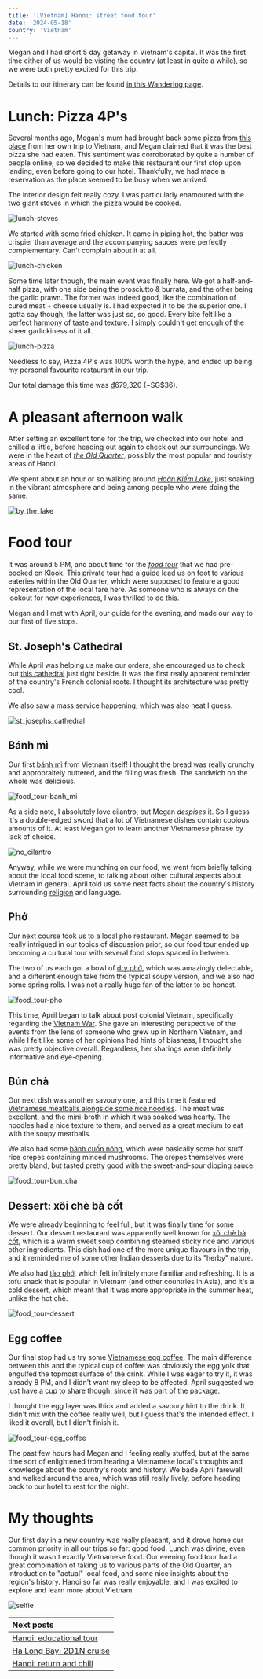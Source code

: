 ```yaml
---
title: '[Vietnam] Hanoi: street food tour'
date: '2024-05-18'
country: 'Vietnam'
---
```


Megan and I had short 5 day getaway in Vietnam's capital. It was the first time either of us would be visting the country (at least in quite a while), so we were both pretty excited for this trip.

Details to our itinerary can be found [in this Wanderlog page](https://wanderlog.com/view/bctntpugyo/trip-to-hanoi/shared).

# Lunch: Pizza 4P's

Several months ago, Megan's mum had brought back some pizza from [this place](https://pizza4ps.com/) from her own trip to Vietnam, and Megan claimed that it was the best pizza she had eaten. This sentiment was corroborated by quite a number of people online, so we decided to make this restaurant our first stop upon landing, even before going to our hotel. Thankfully, we had made a reservation as the place seemed to be busy when we arrived.

The interior design felt really cozy. I was particularly enamoured with the two giant stoves in which the pizza would be cooked.

![lunch-stoves](/images/posts/travel/vietnam-2024/hanoi-street-food-tour/lunch-stoves.jpg)

We started with some fried chicken. It came in piping hot, the batter was crispier than average and the accompanying sauces were perfectly complementary. Can't complain about it at all.

![lunch-chicken](/images/posts/travel/vietnam-2024/hanoi-street-food-tour/lunch-chicken.jpg)

Some time later though, the main event was finally here. We got a half-and-half pizza, with one side being the prosciutto & burrata, and the other being the garlic prawn. The former was indeed good, like the combination of cured meat + cheese usually is. I had expected it to be the superior one. I gotta say though, the latter was just so, so good. Every bite felt like a perfect harmony of taste and texture. I simply couldn't get enough of the sheer garlickiness of it all.

![lunch-pizza](/images/posts/travel/vietnam-2024/hanoi-street-food-tour/lunch-pizza.jpg)

Needless to say, Pizza 4P's was 100% worth the hype, and ended up being my personal favourite restaurant in our trip.

Our total damage this time was ₫679,320 (~SG$36).

# A pleasant afternoon walk

After setting an excellent tone for the trip, we checked into our hotel and chilled a little, before heading out again to check out our surroundings. We were in the heart of [*the Old Quarter*](https://vietnam.travel/things-to-do/explore-old-quarter-your-way), possibly the most popular and touristy areas of Hanoi.

We spent about an hour or so walking around [*Hoàn Kiếm Lake*](https://www.lonelyplanet.com/vietnam/hanoi/attractions/hoan-kiem-lake/a/poi-sig/1387763/357880), just soaking in the vibrant atmosphere and being among people who were doing the same.

![by_the_lake](/images/posts/travel/vietnam-2024/hanoi-street-food-tour/by_the_lake.jpg)

# Food tour

It was around 5 PM, and about time for the [*food tour*](https://www.klook.com/en-SG/activity/1969-old-quarter-food-tour-hanoi/?spm=BookingDetail.ActivityCard&clickId=6dece20bab) that we had pre-booked on Klook. This private tour had a guide lead us on foot to various eateries within the Old Quarter, which were supposed to feature a good representation of the local fare here. As someone who is always on the lookout for new experiences, I was thrilled to do this.

Megan and I met with April, our guide for the evening, and made our way to our first of five stops.

## St. Joseph's Cathedral

While April was helping us make our orders, she encouraged us to check out [this cathedral](https://en.wikipedia.org/wiki/St._Joseph%27s_Cathedral,_Hanoi) just right beside. It was the first really apparent reminder of the country's French colonial roots. I thought its architecture was pretty cool.

We also saw a mass service happening, which was also neat I guess.

![st_josephs_cathedral](/images/posts/travel/vietnam-2024/hanoi-street-food-tour/st_josephs_cathedral.jpg)

## Bánh mì

Our first [bánh mì](https://www.allrecipes.com/recipe/187342/banh-mi/) from Vietnam itself! I thought the bread was really crunchy and appropraitely buttered, and the filling was fresh. The sandwich on the whole was delicious.

![food_tour-banh_mi](/images/posts/travel/vietnam-2024/hanoi-street-food-tour/food_tour-banh_mi.jpg)

As a side note, I absolutely love cilantro, but Megan *despises* it. So I guess it's a double-edged sword that a lot of Vietnamese dishes contain copious amounts of it. At least Megan got to learn another Vietnamese phrase by lack of choice.

![no_cilantro](/images/posts/travel/vietnam-2024/hanoi-street-food-tour/no_cilantro.jpg)

Anyway, while we were munching on our food, we went from briefly talking about the local food scene, to talking about other cultural aspects about Vietnam in general. April told us some neat facts about the country's history surrounding [religion](https://en.wikipedia.org/wiki/%C4%90%E1%BA%A1o_M%E1%BA%ABu) and language.

## Phở

Our next course took us to a local pho restaurant. Megan seemed to be really intrigued in our topics of discussion prior, so our food tour ended up becoming a cultural tour with several food stops spaced in between.

The two of us each got a bowl of [dry phở](https://tifflovestofu.com/main-dish/dry-pho-pho-kho-chay/), which was amazingly delectable, and a different enough take from the typical soupy version, and we also had some spring rolls. I was not a really huge fan of the latter to be honest.

![food_tour-pho](/images/posts/travel/vietnam-2024/hanoi-street-food-tour/food_tour-pho.jpg)

This time, April began to talk about post colonial Vietnam, specifically regarding the [Vietnam War](https://www.britannica.com/event/Vietnam-War). She gave an interesting perspective of the events from the lens of someone who grew up in Northern Vietnam, and while I felt like some of her opinions had hints of biasness, I thought she was pretty objective overall. Regardless, her sharings were definitely informative and eye-opening.

## Bún chà

Our next dish was another savoury one, and this time it featured [Vietnamese meatballs alongside some rice noodles](https://www.recipetineats.com/bun-cha-vietnamese-meatballs/). The meat was excellent, and the mini-broth in which it was soaked was hearty. The noodles had a nice texture to them, and served as a great medium to eat with the soupy meatballs.

We also had some [bánh cuốn nóng](https://hanoitimes.vn/banh-cuon-hanoi-among-top-10-meals-of-the-world-in-2023-322908.html#:~:text=For%20the%20dish%20of%20banh,%2Dand%2Dsour%20dipping%20sauce.), which were basically some hot stuff rice crepes containing minced mushrooms. The crepes themselves were pretty bland, but tasted pretty good with the sweet-and-sour dipping sauce.

![food_tour-bun_cha](/images/posts/travel/vietnam-2024/hanoi-street-food-tour/food_tour-bun_cha.jpg)

## Dessert: xôi chè bà cốt

We were already beginning to feel full, but it was finally time for some dessert. Our dessert restaurant was apparently well known for [xôi chè bà cốt](https://www.mazevietnam.com/2017/03/15/xoi-xoi-che/), which is a warm sweet soup combining steamed sticky rice and various other ingredients. This dish had one of the more unique flavours in the trip, and it reminded me of some other Indian desserts due to its "herby" nature.

We also had [tào phớ](https://indochinacharmtours.com/blog/tao-pho-a-popular-vietnamese-cooling-dish.html), which felt infinitely more familiar and refreshing. It is a tofu snack that is popular in Vietnam (and other countries in Asia), and it's a cold dessert, which meant that it was more appropriate in the summer heat, unlike the hot chè.

![food_tour-dessert](/images/posts/travel/vietnam-2024/hanoi-street-food-tour/food_tour-dessert.jpg)

## Egg coffee

Our final stop had us try some [Vietnamese egg coffee](https://www.legalnomads.com/vietnamese-egg-coffee-recipe/). The main difference between this and the typical cup of coffee was obviously the egg yolk that engulfed the topmost surface of the drink. While I was eager to try it, it was already 8 PM, and I didn't want my sleep to be affected. April suggested we just have a cup to share though, since it was part of the package.

I thought the egg layer was thick and added a savoury hint to the drink. It didn't mix with the coffee really well, but I guess that's the intended effect. I liked it overall, but I didn't finish it.

![food_tour-egg_coffee](/images/posts/travel/vietnam-2024/hanoi-street-food-tour/food_tour-egg_coffee.jpg)

The past few hours had Megan and I feeling really stuffed, but at the same time sort of enlightened from hearing a Vietnamese local's thoughts and knowledge about the country's roots and history. We bade April farewell and walked around the area, which was still really lively, before heading back to our hotel to rest for the night.

# My thoughts

Our first day in a new country was really pleasant, and it drove home our common priority in all our trips so far: good food. Lunch was divine, even though it wasn't exactly Vietnamese food. Our evening food tour had a great combination of taking us to various parts of the Old Quarter, an introduction to "actual" local food, and some nice insights about the region's history. Hanoi so far was really enjoyable, and I was excited to explore and learn more about Vietnam.

![selfie](/images/posts/travel/vietnam-2024/hanoi-street-food-tour/selfie.jpg)

| Next posts |
| :---       |
| [Hanoi: educational tour](./hanoi-educational-tour) |
| [Ha Long Bay: 2D1N cruise](./ha-long-bay-cruise) |
| [Hanoi: return and chill](./return-to-hanoi) |
